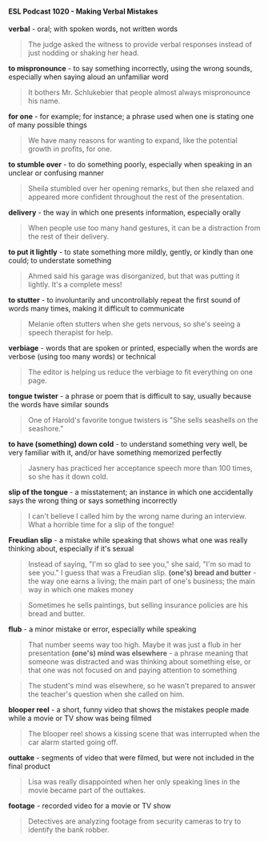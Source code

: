 #### ESL Podcast 1020 - Making Verbal Mistakes

**verbal** - oral; with spoken words, not written words

> The judge asked the witness to provide verbal responses instead of just
nodding or shaking her head.

**to mispronounce** - to say something incorrectly, using the wrong sounds,
especially when saying aloud an unfamiliar word

> It bothers Mr. Schlukebier that people almost always mispronounce his name.

**for one** - for example; for instance; a phrase used when one is stating one of
many possible things

> We have many reasons for wanting to expand, like the potential growth in
profits, for one.

**to stumble over** - to do something poorly, especially when speaking in an
unclear or confusing manner

> Sheila stumbled over her opening remarks, but then she relaxed and appeared
more confident throughout the rest of the presentation.

**delivery** - the way in which one presents information, especially orally

> When people use too many hand gestures, it can be a distraction from the rest
of their delivery.

**to put it lightly** - to state something more mildly, gently, or kindly than one
could; to understate something

> Ahmed said his garage was disorganized, but that was putting it lightly. It's a
complete mess!

**to stutter** - to involuntarily and uncontrollably repeat the first sound of words
many times, making it difficult to communicate

> Melanie often stutters when she gets nervous, so she's seeing a speech
therapist for help.

**verbiage** - words that are spoken or printed, especially when the words are
verbose (using too many words) or technical

> The editor is helping us reduce the verbiage to fit everything on one page.

**tongue twister** - a phrase or poem that is difficult to say, usually because the
words have similar sounds

> One of Harold's favorite tongue twisters is "She sells seashells on the
seashore."

**to have (something) down cold** - to understand something very well, be very
familiar with it, and/or have something memorized perfectly

> Jasnery has practiced her acceptance speech more than 100 times, so she has
it down cold.

**slip of the tongue** - a misstatement; an instance in which one accidentally says
the wrong thing or says something incorrectly

> I can't believe I called him by the wrong name during an interview. What a
horrible time for a slip of the tongue!

**Freudian slip** - a mistake while speaking that shows what one was really
thinking about, especially if it's sexual

> Instead of saying, "I'm so glad to see you," she said, "I'm so mad to see you." I
guess that was a Freudian slip.
**(one's) bread and butter** - the way one earns a living; the main part of one's
business; the main way in which one makes money

> Sometimes he sells paintings, but selling insurance policies are his bread and
butter.

**flub** - a minor mistake or error, especially while speaking

> That number seems way too high. Maybe it was just a flub in her presentation
**(one's) mind was elsewhere** - a phrase meaning that someone was distracted
and was thinking about something else, or that one was not focused on and
paying attention to something

> The student's mind was elsewhere, so he wasn't prepared to answer the
teacher's question when she called on him.

**blooper reel** - a short, funny video that shows the mistakes people made while a
movie or TV show was being filmed

> The blooper reel shows a kissing scene that was interrupted when the car
alarm started going off.

**outtake** - segments of video that were filmed, but were not included in the final
product

> Lisa was really disappointed when her only speaking lines in the movie became
part of the outtakes.

**footage** - recorded video for a movie or TV show

> Detectives are analyzing footage from security cameras to try to identify the
bank robber.

